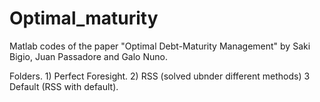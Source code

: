 # Optimal_maturity
Matlab codes of the paper "Optimal Debt-Maturity Management" by Saki Bigio, Juan Passadore and Galo Nuno. 



Folders. 1) Perfect Foresight. 2) RSS (solved ubnder different methods) 3 Default (RSS with default). 
